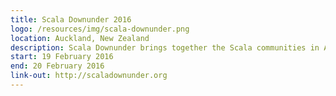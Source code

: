 ```yaml
---
title: Scala Downunder 2016
logo: /resources/img/scala-downunder.png
location: Auckland, New Zealand
description: Scala Downunder brings together the Scala communities in Australia and New Zealand.
start: 19 February 2016
end: 20 February 2016
link-out: http://scaladownunder.org
---
```

